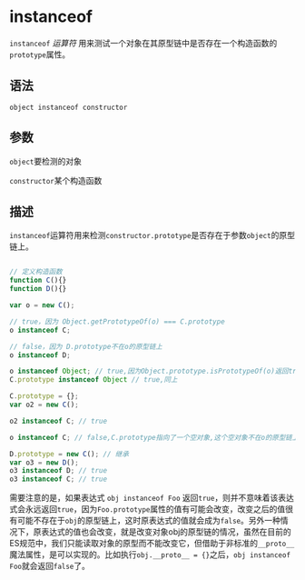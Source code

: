 # instanceof

```instanceof``` _运算符_ 用来测试一个对象在其原型链中是否存在一个构造函数的 ```prototype```属性。

## 语法

```object instanceof constructor```

## 参数

```object```要检测的对象

```constructor```某个构造函数

## 描述

```instanceof```运算符用来检测```constructor.prototype```是否存在于参数```object```的原型链上。

```javascript

// 定义构造函数
function C(){}
function D(){}

var o = new C();

// true，因为 Object.getPrototypeOf(o) === C.prototype
o instanceof C;

// false，因为 D.prototype不在o的原型链上
o instanceof D;

o instanceof Object; // true,因为Object.prototype.isPrototypeOf(o)返回true
C.prototype instanceof Object // true,同上

C.prototype = {};
var o2 = new C();

o2 instanceof C; // true

o instanceof C; // false,C.prototype指向了一个空对象,这个空对象不在o的原型链上.

D.prototype = new C(); // 继承
var o3 = new D();
o3 instanceof D; // true
o3 instanceof C; // true

```

需要注意的是，如果表达式 ```obj instanceof Foo``` 返回```true```，则并不意味着该表达式会永远返回```true```，因为```Foo.prototype```属性的值有可能会改变，改变之后的值很有可能不存在于```obj```的原型链上，这时原表达式的值就会成为```false```。另外一种情况下，原表达式的值也会改变，就是改变对象obj的原型链的情况，虽然在目前的ES规范中，我们只能读取对象的原型而不能改变它，但借助于非标准的```__proto__```魔法属性，是可以实现的。比如执行```obj.__proto__ = {}```之后，```obj instanceof Foo```就会返回```false```了。
